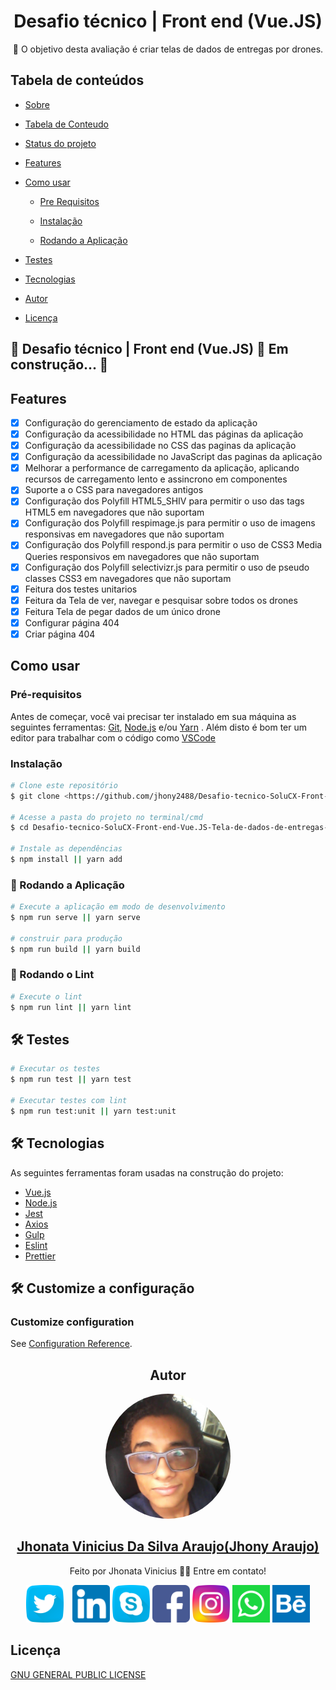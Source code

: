 <h1 align="center" id="vuttr">
   Desafio técnico | Front end (Vue.JS)
</h1>

<p align="center">🚀 O objetivo desta avaliação é criar telas de dados de entregas por drones.</p>

<h2 id="tabela-de-conteudo">Tabela de conteúdos</h2>
<!--ts-->
   
- [Sobre](#---vuttr)

- [Tabela de Conteudo](#tabela-de-conteudo)

- [Status do projeto](#----vuttr--em-construção--)

- [Features](#----features)

- [Como usar](#como-usar)

  - [Pre Requisitos](#pré-requisitos)

  - [Instalação](#instalação)

  - [Rodando a Aplicação](#-rodando-a-api)

- [Testes](#-testes)

- [Tecnologias](#-tecnologias)

- [Autor](#autor)

- [Licença](#licença)
  <!--te-->

<h2  id="status-projeto">  
	🚧  Desafio técnico | Front end (Vue.JS) 🚀 Em construção...  🚧
</h2>

<h2  id="features">  
  Features
</h2>

- [x] Configuração do gerenciamento de estado da aplicação
- [x] Configuração da acessibilidade no HTML das páginas da aplicação
- [x] Configuração da acessibilidade no CSS das paginas da aplicação
- [x] Configuração da acessibilidade no JavaScript das paginas da aplicação
- [x] Melhorar a performance de carregamento da aplicação, aplicando recursos de carregamento lento e assincrono em componentes
- [x] Suporte a o CSS para navegadores antigos
- [x] Configuração dos Polyfill HTML5_SHIV para permitir o uso das tags HTML5 em navegadores que não suportam
- [x] Configuração dos Polyfill respimage.js para permitir o uso de imagens responsivas em navegadores que não suportam
- [x] Configuração dos Polyfill respond.js para permitir o uso de CSS3 Media Queries responsivos em navegadores que não suportam
- [x] Configuração dos Polyfill selectivizr.js para permitir o uso de pseudo classes CSS3 em navegadores que não suportam
- [x] Feitura dos testes unitarios
- [x] Feitura da Tela de ver, navegar e pesquisar sobre todos os drones
- [x] Feitura Tela de pegar dados de um único drone
- [x] Configurar página 404
- [x] Criar página 404

<h2>Como usar</h2>

<h3>Pré-requisitos</h3>

Antes de começar, você vai precisar ter instalado em sua máquina as seguintes ferramentas:
[Git](https://git-scm.com), [Node.js](https://nodejs.org/en/) e/ou [Yarn](https://yarnpkg.com/) .
Além disto é bom ter um editor para trabalhar com o código como [VSCode](https://code.visualstudio.com/)

<h3 id="instalacao">Instalação</h3>

```bash
# Clone este repositório
$ git clone <https://github.com/jhony2488/Desafio-tecnico-SoluCX-Front-end-Vue.JS-Tela-de-dados-de-entregas-por-drones>

# Acesse a pasta do projeto no terminal/cmd
$ cd Desafio-tecnico-SoluCX-Front-end-Vue.JS-Tela-de-dados-de-entregas-por-drones

# Instale as dependências
$ npm install || yarn add

```

<h3 id="rodando-api">🎲 Rodando a Aplicação</h3>

```bash
# Execute a aplicação em modo de desenvolvimento
$ npm run serve || yarn serve

# construir para produção
$ npm run build || yarn build

```

<h3 id="rodando-api">🎲 Rodando o Lint</h3>

```bash
# Execute o lint
$ npm run lint || yarn lint

```

<h2 id="tests">🛠 Testes</h2>

```bash
# Executar os testes
$ npm run test || yarn test

# Executar testes com lint
$ npm run test:unit || yarn test:unit

```

<h2 id="tecnologias">🛠 Tecnologias</h2>

As seguintes ferramentas foram usadas na construção do projeto:

- [Vue.js](https://vuejs.org/)
- [Node.js](https://nuxtjs.org/)
- [Jest](https://jestjs.io/)
- [Axios](https://www.npmjs.com/package/axios)
- [Gulp](https://gulpjs.com/)
- [Eslint](https://eslint.org/)
- [Prettier](https://prettier.io/)

<h2 id="tecnologias">🛠 Customize a configuração</h2>

### Customize configuration

See [Configuration Reference](https://cli.vuejs.org/config/).

<h2 id="autor" align="center">Autor</h2>

<div align="center">

<a href="https://jhonyaraujo.netlify.app/">
  <img style="border-radius: 50%;" src="https://raw.githubusercontent.com/jhony2488/images/master/perfil.jpg" width="200px;" alt="Jhonata Vinicius"/>
 <br />
 <h2>Jhonata Vinicius Da Silva Araujo(Jhony Araujo) </h2></a>

<p>Feito por Jhonata Vinicius 👋🏽 Entre em contato!</p>

<a href="https://twitter.com/JhonyAraujoDev" align="center"><img src="https://raw.githubusercontent.com/jhony2488/images/master/twitter.png" height="60px" width="60px" /></a>
<a href="https://www.linkedin.com/in/jhonatavinicius2488/"><img src="https://raw.githubusercontent.com/jhony2488/images/master/linkedin.png" style="margin-left:10px;" height="60px" width="60px" /></a>
<a href="https://join.skype.com/invite/v9azzgZrhpWh"><img src="https://raw.githubusercontent.com/jhony2488/images/master/skype%20(1).png" height="60px" width="60px" /></a>
<a href="https://www.facebook.com/jhony.araujo.dev/"><img src="https://raw.githubusercontent.com/jhony2488/images/master/facebook%20(1).png" height="60px" width="60px" /></a>
<a href="https://www.instagram.com/jhonyaraujo_oficial/"><img src="https://raw.githubusercontent.com/jhony2488/images/master/instagram.png" height="60px" width="60px" /></a>
<a href="https://api.whatsapp.com/send?phone=5581983708177"><img src="https://raw.githubusercontent.com/jhony2488/images/master/whatsapp.png" height="60px" width="60px" /></a>
<a href="https://www.behance.net/jhonyaraujo"><img src="https://raw.githubusercontent.com/jhony2488/images/master/behance.png" height="60px" width="60px" /></a>

</div>

<h2 id="licenca">Licença</h2>

<a href="https://github.com/jhony2488/Desafio-tecnico-SoluCX-Front-end-Vue.JS-Tela-de-dados-de-entregas-por-drones/blob/master/LICENSE" align="center">GNU GENERAL PUBLIC LICENSE</a>

